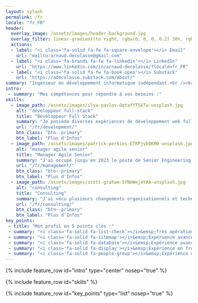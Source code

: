 ```yaml
---
layout: splash
permalink: /fr
locale: "fr_FR"
header:
  overlay_image: /assets/images/header-background.jpg
  overlay_filter: linear-gradient(to right, rgba(0, 0, 0, 0.2) 30%, rgba(164, 10, 10, 0.2))
  actions:
  - label: "<i class='fa-solid fa-fw fa-square-envelope'></i> Email"
    url: "mailto:arnaud.decolasse@gmail.com"
  - label: "<i class='fa-brands fa-fw fa-linkedin'></i> LinkedIn"
    url: "https://www.linkedin.com/in/arnaud-decolasse/?locale=fr_FR"
  - label: "<i class='fa-solid fa-fw fa-book-open'></i> Substack"
    url: "https://adecolasse.substack.com/about/"
summary: "Ingénieur en développement informatique indépendant.<br /><br />15 ans d'expérience au sein de groupes tel qu'Expedia et Bouygues Telecom, en France et aux États-Unis.<br />"
intro:
 - summary: "Mes compétences pour répondre à vos besoins :"
skills:
  - image_path: /assets/images/ilya-pavlov-OqtafYT5kTw-unsplash.jpg
    alt: "développeur full-stack"
    title: "Développeur Full Stack"
    summary: "Je possède diverses expériences de développement web full stack, avec une spécialisation sur la partie back-end et les technologies APIs, y compris sur le Cloud."
    url: "/fr/development/"
    btn_class: "btn--primary"
    btn_label: "Plus d'Infos"    
  - image_path: /assets/images/patrick-perkins-ETRPjvb0KM0-unsplash.jpg
    alt: "manager agile senior"
    title: "Manager Agile Senior"
    summary: "J'ai occupé jusqu'en 2023 le poste de Senior Engineering Manager, utilisant les méthodes Agile pour organiser des équipes de développement poylvalentes."
    url: "/fr/management/"
    btn_class: "btn--primary"    
    btn_label: "Plus d'Infos"
  - image_path: /assets/images/scott-graham-5fNmWej4tAA-unsplash.jpg
    alt: "consulting"
    title: "Consulting"
    summary: "J'ai vécu plusieurs changements organisationnels et technologiques durant ma carrière, tout en prenant part aux choix structurants impactant les équipes."
    url: "/fr/consulting/"
    btn_class: "btn--primary"    
    btn_label: "Plus d'Infos"
key_points:
 - title: "Mon profil en 5 points clés :"
 - summary: "<i class='fa-solid fa-list-check'></i>&emsp;Très opérationnel grace à mes compétences techniques, produit et manageriales"
 - summary: "<i class='fa-solid fa-sitemap'></i>&emsp;Expérience avancée en back-end API REST et architectures orientées domaines"
 - summary: "<i class='fa-solid fa-database'></i>&emsp;Expérience avancée en gestion de base de données relationnelles et documents"
 - summary: "<i class='fa-solid fa-display'></i>&emsp;Expérience en front-end JS (React, NodeJS) avec utilisation d'API GraphQL"
 - summary: "<i class='fa-solid fa-people-group'></i>&emsp;Expérience de manager agile et de coach technique avec focus sur la qualité"
---
```


{% include feature_row id="intro" type="center" nosep="true" %}

{% include feature_row id="skills" %}

{% include feature_row id="key_points" type="list" nosep="true" %}
